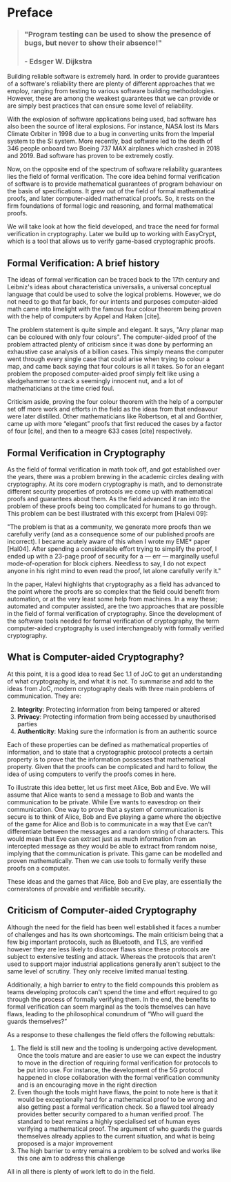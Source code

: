 # Preface

> ### "Program testing can be used to show the presence of bugs, but never to show their absence!"
> ### - Edsger W. Dijkstra 

Building reliable software is extremely hard. In order to provide guarantees of a software's reliability there are plenty of different approaches that we employ, ranging from testing to various software building methodologies. However, these are among the weakest guarantees that we can provide or are simply best practices that can ensure some level of reliability.

With the explosion of software applications being used, bad software has also been the source of literal explosions. For instance, NASA lost its Mars Climate Orbiter in 1998 due to a bug in converting units from the Imperial system to the SI system. More recently, bad software led to the death of 346 people onboard two Boeing 737 MAX airplanes which crashed in 2018 and 2019. Bad software has proven to be extremely costly.

Now, on the opposite end of the spectrum of software reliability guarantees lies the field of formal verification. The core idea behind formal verification of software is to provide mathematical guarantees of program behaviour on the basis of specifications. It grew out of the field of formal mathematical proofs, and later computer-aided mathematical proofs. So, it rests on the firm foundations of formal logic and reasoning, and formal mathematical proofs.

We will take look at how the field developed, and trace the need for formal verification in cryptography. Later we build up to working with EasyCrypt, which is a tool that allows us to verify game-based cryptographic proofs.

## Formal Verification: A brief history
The ideas of formal verification can be traced back to the 17th century and Leibniz's ideas about characteristica universalis, a universal conceptual language that could be used to solve the logical problems. However, we do not need to go that far back, for our intents and purposes computer-aided math came into limelight with the famous four colour theorem being proven with the help of computers by Appel and Haken [cite]. 

The problem statement is quite simple and elegant. It says, "Any planar map can be coloured with only four colours". The computer-aided proof of the problem attracted plenty of criticism since it was done by performing an exhaustive case analysis of a billion cases. This simply means the computer went through every single case that could arise when trying to colour a map, and came back saying that four colours is all it takes. So for an elegant problem the proposed computer-aided proof simply felt like using a sledgehammer to crack a seemingly innocent nut, and a lot of mathematicians at the time cried foul.

Criticism aside, proving the four colour theorem with the help of a computer set off more work and efforts in the field as the ideas from that endeavour were later distilled. Other mathematicians like Robertson, et al and Gonthier, came up with more “elegant” proofs that first reduced the cases by a factor of four [cite], and then to a meagre 633 cases [cite] respectively.

## Formal Verification in Cryptography

As the field of formal verification in math took off, and got established over the years, there was a problem brewing in the academic circles dealing with cryptography. At its core modern cryptography is math, and to demonstrate different security properties of protocols we come up with mathematical proofs and guarantees about them. As the field advanced it ran into the problem of these proofs being too complicated for humans to go through. This problem can be best illustrated with this excerpt from [Halevi 09]:

"The problem is that as a community, we generate more proofs than we carefully verify (and as a consequence some of our published proofs are incorrect). I became acutely aware of this when I wrote my EME* paper [Hal04]. After spending a considerable effort trying to simplify the proof, I ended up with a 23-page proof of security for a — err — marginally useful mode-of-operation for block ciphers. Needless to say, I do not expect anyone in his right mind to even read the proof, let alone carefully verify it."

In the paper, Halevi highlights that cryptography as a field has advanced to the point where the proofs are so complex that the field could benefit from automation, or at the very least some help from machines. In a way these; automated and computer assisted, are the two approaches that are possible in the field of formal verification of cryptography. Since the development of the software tools needed for formal verification of cryptography, the term computer-aided cryptography is used interchangeably with formally verified cryptography.

## What is Computer-aided Cryptography?

At this point, it is a good idea to read Sec 1.1 of JoC to get an understanding of what cryptography is, and what it is not. To summarise and add to the ideas from JoC, modern cryptography deals with three main problems of communication. They are:

2. **Integrity**: Protecting information from being tampered or altered
1. **Privacy**: Protecting information from being accessed by unauthorised parties
3. **Authenticity**: Making sure the information is from an authentic source

Each of these properties can be defined as mathematical properties of information, and to state that a cryptographic protocol protects a certain property is to prove that the information possesses that mathematical property. Given that the proofs can be complicated and hard to follow, the idea of using computers to verify the proofs comes in here.

To illustrate this idea better, let us first meet Alice, Bob and Eve. We will assume that Alice wants to send a message to Bob and wants the communication to be private. While Eve wants to eavesdrop on their communication. One way to prove that a system of communication is secure is to think of Alice, Bob and Eve playing a game where the objective of the game for Alice and Bob is to communicate in a way that Eve can't differentiate between the messages and a random string of characters. This would mean that Eve can extract just as much information from an intercepted message as they would be able to extract from random noise, implying that the communication is private. This game can be modelled and proven mathematically. Then we can use tools to formally verify these proofs on a computer.

These ideas and the games that Alice, Bob and Eve play, are essentially the cornerstones of provable and verifiable security.

## Criticism of Computer-aided Cryptography

Although the need for the field has been well established it faces a number of challenges and has its own shortcomings. The main criticism being that a few big important protocols, such as Bluetooth, and TLS, are verified however they are less likely to discover flaws since these protocols are subject to extensive testing and attack. Whereas the protocols that aren't used to support major industrial applications generally aren't subject to the same level of scrutiny. They only receive limited manual testing. 

Additionally, a high barrier to entry to the field compounds this problem as teams developing protocols can't spend the time and effort required to go through the process of formally verifying them. In the end, the benefits to formal verification can seem marginal as the tools themselves can have flaws, leading to the philosophical conundrum of “Who will guard the guards themselves?”

As a response to these challenges the field offers the following rebuttals:
1. The field is still new and the tooling is undergoing active development. Once the tools mature and are easier to use we can expect the industry to move in the direction of requiring formal verification for protocols to be put into use. For instance, the development of the 5G protocol happened in close collaboration with the formal verification community and is an encouraging move in the right direction
2. Even though the tools might have flaws, the point to note here is that it would be exceptionally hard for a mathematical proof to be wrong and also getting past a formal verification check. So a flawed tool already provides better security compared to a human verified proof. The standard to beat remains a highly specialised set of human eyes verifying a mathematical proof. The argument of who guards the guards themselves already applies to the current situation, and what is being proposed is a major improvement
3. The high barrier to entry remains a problem to be solved and works like this one aim to address this challenge

All in all there is plenty of work left to do in the field.